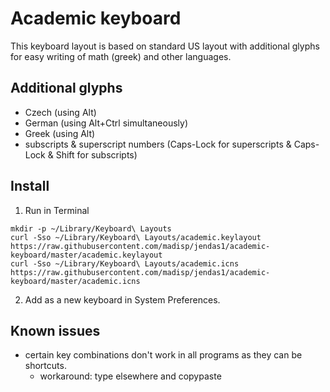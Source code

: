 # Academic keyboard

This keyboard layout is based on standard US layout with additional glyphs for easy writing of math (greek) and other languages.

## Additional glyphs

- Czech (using Alt)
- German (using Alt+Ctrl simultaneously)
- Greek (using Alt)
- subscripts & superscript numbers (Caps-Lock for superscripts & Caps-Lock & Shift for subscripts)

## Install

1. Run in Terminal
```
mkdir -p ~/Library/Keyboard\ Layouts
curl -Sso ~/Library/Keyboard\ Layouts/academic.keylayout https://raw.githubusercontent.com/madisp/jendas1/academic-keyboard/master/academic.keylayout
curl -Sso ~/Library/Keyboard\ Layouts/academic.icns https://raw.githubusercontent.com/madisp/jendas1/academic-keyboard/master/academic.icns
```

2. Add as a new keyboard in System Preferences.




## Known issues

- certain key combinations don't work in all programs as they can be shortcuts.
  - workaround: type elsewhere and copypaste

